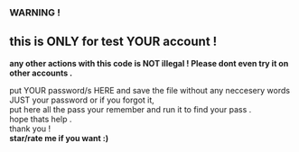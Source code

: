 ### WARNING ! 
## this is ONLY for test YOUR account ! 
**any other actions with this code is NOT illegal ! Please dont even try it on other accounts .** 

put YOUR password/s HERE and save the file without any neccesery words JUST your password or if you forgot it,<br> 
put here all the pass your remember and run it to find your pass . 
<br>hope thats help .
<br>thank you !
<br>**star/rate me if you want :)**
